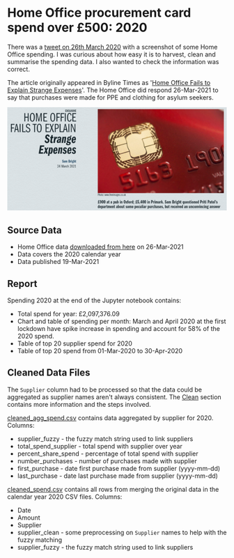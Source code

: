 # Home Office procurement card spend over £500: 2020

There was a [tweet on 26th March 2020](https://twitter.com/lloydhardy/status/1375363511962980352?s=20) with a screenshot of some Home Office spending. I was curious about how easy it is to harvest, clean and summarise the spending data. I also wanted to check the information was correct.

The article originally appeared in Byline Times as '[Home Office Fails to Explain Strange Expenses](https://bylinetimes.com/2021/03/24/home-office-fails-to-explain-strange-expenses/)'. The Home Office did respond 26-Mar-2021 to say that purchases were made for PPE and clothing for asylum seekers.

![Byline](images/byline.png)

## Source Data

* Home Office data [downloaded from here](https://www.gov.uk/government/publications/home-office-procurement-card-spend-over-500-2020) on 26-Mar-2021
* Data covers the 2020 calendar year
* Data published 19-Mar-2021

## Report

Spending 2020 at the end of the Jupyter notebook contains:
* Total spend for year: £2,097,376.09
* Chart and table of spending per month: March and April 2020 at the first lockdown have spike increase in spending and account for 58% of the 2020 spend.
* Table of top 20 supplier spend for 2020
* Table of top 20 spend from 01-Mar-2020 to 30-Apr-2020

## Cleaned Data Files

The `Supplier` column had to be processed so that the data could be aggregated as supplier names aren't always consistent. The [Clean](#Clean) section contains more information and the steps involved.

[cleaned_agg_spend.csv](cleaned_agg_spend.csv) contains data aggregated by supplier for 2020. Columns:

* supplier_fuzzy - the fuzzy match string used to link suppliers
* total_spend_supplier - total spend with supplier over year
* percent_share_spend - percentage of total spend with supplier 
* number_purchases - number of purchases made with supplier
* first_purchase - date first purchase made from supplier (yyyy-mm-dd)
* last_purchase - date last purchase made from supplier (yyyy-mm-dd)

[cleaned_spend.csv](cleaned_spend.csv) contains all rows from merging the original data in the calendar year 2020 CSV files. Columns:
 
 * Date
 * Amount
 * Supplier
 * supplier_clean - some preprocessing on `Supplier` names to help with the fuzzy matching
 * supplier_fuzzy - the fuzzy match string used to link suppliers
